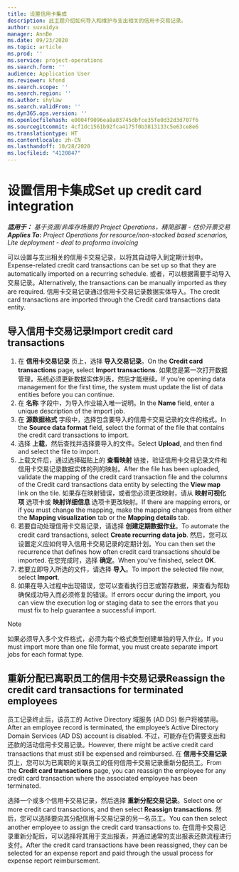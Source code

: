 ```yaml
---
title: 设置信用卡集成
description: 此主题介绍如何导入和维护与支出相关的信用卡交易记录。
author: suvaidya
manager: AnnBe
ms.date: 09/23/2020
ms.topic: article
ms.prod: ''
ms.service: project-operations
ms.search.form: ''
audience: Application User
ms.reviewer: kfend
ms.search.scope: ''
ms.search.region: ''
ms.author: shylaw
ms.search.validFrom: ''
ms.dyn365.ops.version: ''
ms.openlocfilehash: e0004f9096ea8a03745dbfce35fe0d32d3d707f6
ms.sourcegitcommit: 4cf1dc1561b92fca4175f0b3813133c5e63ce8e6
ms.translationtype: HT
ms.contentlocale: zh-CN
ms.lasthandoff: 10/28/2020
ms.locfileid: "4120847"
---
```

# <a name="set-up-credit-card-integration"></a><span data-ttu-id="3c461-103">设置信用卡集成</span><span class="sxs-lookup"><span data-stu-id="3c461-103">Set up credit card integration</span></span>

<span data-ttu-id="3c461-104">_**适用于：** 基于资源/非库存场景的 Project Operations，精简部署 - 估价开票交易_</span><span class="sxs-lookup"><span data-stu-id="3c461-104">_**Applies To:** Project Operations for resource/non-stocked based scenarios, Lite deployment - deal to proforma invoicing_</span></span>

<span data-ttu-id="3c461-105">可以设置与支出相关的信用卡交易记录，以将其自动导入到定期计划中。</span><span class="sxs-lookup"><span data-stu-id="3c461-105">Expense-related credit card transactions can be set up so that they are automatically imported on a recurring schedule.</span></span> <span data-ttu-id="3c461-106">或者，可以根据需要手动导入交易记录。</span><span class="sxs-lookup"><span data-stu-id="3c461-106">Alternatively, the transactions can be manually imported as they are required.</span></span> <span data-ttu-id="3c461-107">信用卡交易记录通过信用卡交易记录数据实体导入。</span><span class="sxs-lookup"><span data-stu-id="3c461-107">The credit card transactions are imported through the Credit card transactions data entity.</span></span>

## <a name="import-credit-card-transactions"></a><span data-ttu-id="3c461-108">导入信用卡交易记录</span><span class="sxs-lookup"><span data-stu-id="3c461-108">Import credit card transactions</span></span>

1. <span data-ttu-id="3c461-109">在 **信用卡交易记录** 页上，选择 **导入交易记录**。</span><span class="sxs-lookup"><span data-stu-id="3c461-109">On the **Credit card transactions** page, select **Import transactions**.</span></span> <span data-ttu-id="3c461-110">如果您是第一次打开数据管理，系统必须更新数据实体列表，然后才能继续。</span><span class="sxs-lookup"><span data-stu-id="3c461-110">If you’re opening data management for the first time, the system must update the list of data entities before you can continue.</span></span>
2. <span data-ttu-id="3c461-111">在 **名称** 字段中，为导入作业输入唯一说明。</span><span class="sxs-lookup"><span data-stu-id="3c461-111">In the **Name** field, enter a unique description of the import job.</span></span>
3. <span data-ttu-id="3c461-112">在 **源数据格式** 字段中，选择包含要导入的信用卡交易记录的文件的格式。</span><span class="sxs-lookup"><span data-stu-id="3c461-112">In the **Source data format** field, select the format of the file that contains the credit card transactions to import.</span></span>
4. <span data-ttu-id="3c461-113">选择 **上载**，然后查找并选择要导入的文件。</span><span class="sxs-lookup"><span data-stu-id="3c461-113">Select **Upload**, and then find and select the file to import.</span></span>
5. <span data-ttu-id="3c461-114">上载文件后，通过选择磁贴上的 **查看映射** 链接，验证信用卡交易记录文件和信用卡交易记录数据实体的列的映射。</span><span class="sxs-lookup"><span data-stu-id="3c461-114">After the file has been uploaded, validate the mapping of the credit card transaction file and the columns of the Credit card transactions data entity by selecting the **View map** link on the tile.</span></span> <span data-ttu-id="3c461-115">如果存在映射错误，或者您必须更改映射，请从 **映射可视化项** 选项卡或 **映射详细信息** 选项卡更改映射。</span><span class="sxs-lookup"><span data-stu-id="3c461-115">If there are mapping errors, or if you must change the mapping, make the mapping changes from either the **Mapping visualization** tab or the **Mapping details** tab.</span></span>
6. <span data-ttu-id="3c461-116">若要自动处理信用卡交易记录，请选择 **创建定期数据作业**。</span><span class="sxs-lookup"><span data-stu-id="3c461-116">To automate the credit card transactions, select **Create recurring data job**.</span></span> <span data-ttu-id="3c461-117">然后，您可以设置定义应如何导入信用卡交易记录的定期计划。</span><span class="sxs-lookup"><span data-stu-id="3c461-117">You can then set the recurrence that defines how often credit card transactions should be imported.</span></span> <span data-ttu-id="3c461-118">在您完成时，选择 **确定**。</span><span class="sxs-lookup"><span data-stu-id="3c461-118">When you’ve finished, select **OK**.</span></span>
7. <span data-ttu-id="3c461-119">若要立即导入所选的文件，请选择 **导入**。</span><span class="sxs-lookup"><span data-stu-id="3c461-119">To import the selected file now, select **Import**.</span></span>
8. <span data-ttu-id="3c461-120">如果在导入过程中出现错误，您可以查看执行日志或暂存数据，来查看为帮助确保成功导入而必须修复的错误。</span><span class="sxs-lookup"><span data-stu-id="3c461-120">If errors occur during the import, you can view the execution log or staging data to see the errors that you must fix to help guarantee a successful import.</span></span>

> [!NOTE]
> <span data-ttu-id="3c461-121">如果必须导入多个文件格式，必须为每个格式类型创建单独的导入作业。</span><span class="sxs-lookup"><span data-stu-id="3c461-121">If you must import more than one file format, you must create separate import jobs for each format type.</span></span>

## <a name="reassign-the-credit-card-transactions-for-terminated-employees"></a><span data-ttu-id="3c461-122">重新分配已离职员工的信用卡交易记录</span><span class="sxs-lookup"><span data-stu-id="3c461-122">Reassign the credit card transactions for terminated employees</span></span>

<span data-ttu-id="3c461-123">员工记录终止后，该员工的 Active Directory 域服务 (AD DS) 帐户将被禁用。</span><span class="sxs-lookup"><span data-stu-id="3c461-123">After an employee record is terminated, the employee’s Active Directory Domain Services (AD DS) account is disabled.</span></span> <span data-ttu-id="3c461-124">不过，可能存在仍需要支出和还款的活动信用卡交易记录。</span><span class="sxs-lookup"><span data-stu-id="3c461-124">However, there might be active credit card transactions that must still be expensed and reimbursed.</span></span> <span data-ttu-id="3c461-125">在 **信用卡交易记录** 页上，您可以为已离职的关联员工的任何信用卡交易记录重新分配员工。</span><span class="sxs-lookup"><span data-stu-id="3c461-125">From the **Credit card transactions** page, you can reassign the employee for any credit card transaction where the associated employee has been terminated.</span></span>

<span data-ttu-id="3c461-126">选择一个或多个信用卡交易记录，然后选择 **重新分配交易记录**。</span><span class="sxs-lookup"><span data-stu-id="3c461-126">Select one or more credit card transactions, and then select **Reassign transactions**.</span></span> <span data-ttu-id="3c461-127">然后，您可以选择要向其分配信用卡交易记录的另一名员工。</span><span class="sxs-lookup"><span data-stu-id="3c461-127">You can then select another employee to assign the credit card transactions to.</span></span> <span data-ttu-id="3c461-128">在信用卡交易记录重新分配后，可以选择将其用于支出报表，并通过通常的支出报表还款流程进行支付。</span><span class="sxs-lookup"><span data-stu-id="3c461-128">After the credit card transactions have been reassigned, they can be selected for an expense report and paid through the usual process for expense report reimbursement.</span></span>
